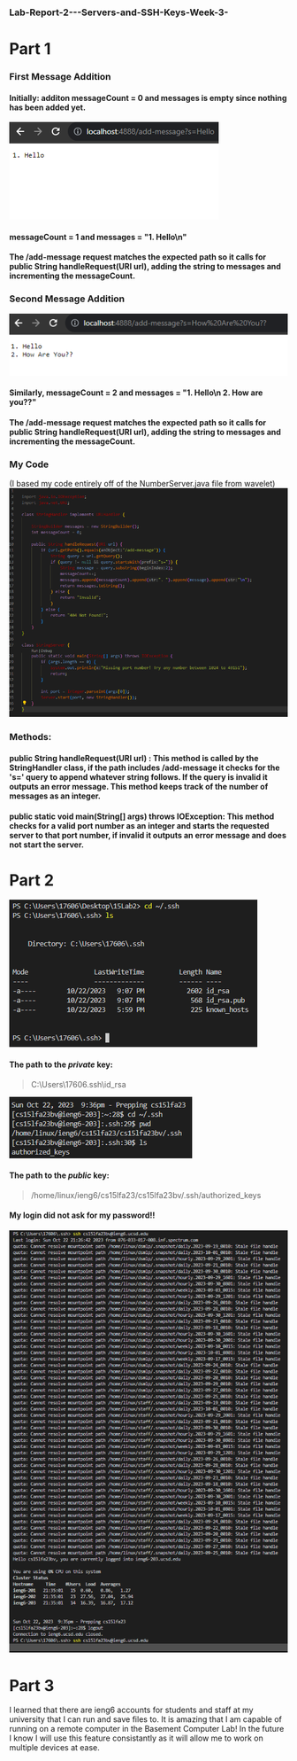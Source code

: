 ### Lab-Report-2---Servers-and-SSH-Keys-Week-3-
# Part 1
### First Message Addition
#### Initially: additon messageCount = 0 and messages is empty since nothing has been added yet.

![Image](CSE15_SS_M1.png)
#### messageCount = 1 and messages = "1. Hello\n" 
#### The /add-message request matches the expected path so it calls for public String handleRequest(URI url), adding the string to messages and incrementing the messageCount.

### Second Message Addition

![Image](CSE15_SS_M2.png)
#### Similarly,  messageCount = 2 and messages = "1. Hello\n 2. How are you??"
#### The /add-message request matches the expected path so it calls for public String handleRequest(URI url), adding the string to messages and incrementing the messageCount.

### My Code 
(I based my code entirely off of the NumberServer.java file from wavelet)
![Image](String_Code_CS15.png)

### Methods:

#### public String handleRequest(URI url) : This method is called by the StringHandler class, if the path includes /add-message it checks for the 's=' query to append whatever string follows. If the query is invalid it outputs an error message. This method keeps track of the number of messages as an integer.

#### public static void main(String[] args) throws IOException: This method checks for a valid port number as an integer and starts the requested server to that port number, if invalid it outputs an error message and does not start the server.

# Part 2
![Image](Private_CS15.png)

#### The path to the *private* key:

> C:\Users\17606\.ssh\id_rsa

![Image](public_cs15.png)

#### The path to the *public* key:

>  /home/linux/ieng6/cs15lfa23/cs15lfa23bv/.ssh/authorized_keys

#### My login did not ask for my password!!

![Image](Without_Pass_CS15.png)


# Part 3

I learned that there are ieng6 accounts for students and staff at my  university that I can run and save files to. It is amazing that I am capable of running on a remote computer in the Basement Computer Lab!
In the future I know I will use this feature consistantly as it will allow me to work on multiple devices at ease. 
